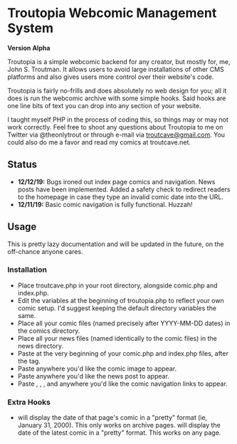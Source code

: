# Troutopia Webcomic Management System

**Version Alpha**

Troutopia is a simple webcomic backend for any creator, but mostly for, me, John S. Troutman. It allows users to avoid large installations of other CMS platforms and also gives users more control over their website's code.

Troutopia is fairly no-frills and does absolutely no web design for you; all it does is run the webcomic archive with some simple hooks. Said hooks are one line bits of text you can drop into any section of your website.

I taught myself PHP in the process of coding this, so things may or may not work correctly. Feel free to shoot any questions about Troutopia to me on Twitter via @theonlytrout or through e-mail via troutcave@gmail.com. You could also do me a favor and read my comics at troutcave.net.

## Status

* **12/12/19:** Bugs ironed out index page comics and navigation.  News posts have been implemented.  Added a safety check to redirect readers to the homepage in case they type an invalid comic date into the URL.
* **12/11/19:** Basic comic navigation is fully functional.  Huzzah!

## Usage

This is pretty lazy documentation and will be updated in the future, on the off-chance anyone cares.

### Installation

* Place troutcave.php in your root directory, alongside comic.php and index.php.
* Edit the variables at the beginning of troutopia.php to reflect your own comic setup.  I'd suggest keeping the default directory variables the same.
* Place all your comic files (named precisely after YYYY-MM-DD dates) in the comics directory.
* Place all your news files (named identically to the comic files) in the news directory.
* Paste *<?php include('troutopia.php') ?>* at the very beginning of your comic.php and index.php files, after the <body> tag.
* Paste *<?php show_comic() ?>* anywhere you'd like the comic image to appear.
* Paste *<?php show_news() ?>* anywhere you'd like the news post to appear.
* Paste *<?php first_comic() ?>*, *<?php previous_comic() ?>*, *<?php next_comic() ?>*, and *<?php last_comic() ?>* anywhere you'd like the comic navigation links to appear.
  
### Extra Hooks

* *<?php pretty_date() ?>* will display the date of that page's comic in a "pretty" format (ie, January 31, 2000).  This only works on archive pages.  *<?php pretty_last_date() ?>* will display the date of the latest comic in a "pretty" format.  This works on any page.
